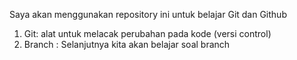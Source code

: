 Saya akan menggunakan repository ini untuk belajar Git dan Github

1. Git: alat untuk melacak perubahan pada kode (versi control)
2. Branch : Selanjutnya kita akan belajar soal branch
